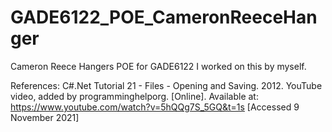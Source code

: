 # GADE6122_POE_CameronReeceHanger
Cameron Reece Hangers POE for GADE6122
I worked on this by myself.

References:
C#.Net Tutorial 21 - Files - Opening and Saving. 2012. YouTube video, added by programminghelporg. [Online]. Available at: https://www.youtube.com/watch?v=5hQQg7S_5GQ&t=1s [Accessed 9 November 2021]
